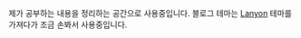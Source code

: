 제가 공부하는 내용을 정리하는 공간으로 사용중입니다. 블로그 테마는 [Lanyon](https://github.com/poole/lanyon) 테마를 가져다가 조금 손봐서 사용중입니다.


